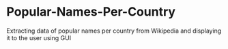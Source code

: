 # Popular-Names-Per-Country
Extracting data of popular names per country from Wikipedia and displaying it to the user using GUI
